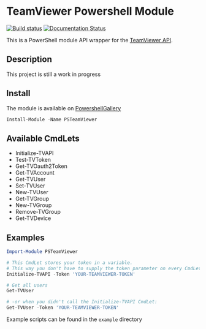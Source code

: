 # TeamViewer Powershell Module

[![Build status](https://ci.appveyor.com/api/projects/status/1n8li43y0b2aydru?svg=true)](https://ci.appveyor.com/project/Marcuzzo/psteamviewer)
[![Documentation Status](https://readthedocs.org/projects/psteamviewer/badge/?version=latest)](http://psteamviewer.readthedocs.io/en/latest/?badge=latest)

This is a PowerShell module API wrapper for the [TeamViewer API](https://integrate.teamviewer.com/en/develop/api/).

## Description

This project is still a work in progress

## Install

The module is available on [PowershellGallery](https://www.powershellgallery.com/packages/PSTeamViewer)

```powershell
Install-Module -Name PSTeamViewer 
```

## Available CmdLets

* Initialize-TVAPI
* Test-TVToken
* Get-TVOauth2Token
* Get-TVAccount
* Get-TVUser
* Set-TVUser
* New-TVUser
* Get-TVGroup
* New-TVGroup
* Remove-TVGroup
* Get-TVDevice

## Examples

```Powershell
Import-Module PSTeamViewer

# This CmdLet stores your token in a variable.
# This way you don't have to supply the token parameter on every CmdLet
Initialize-TVAPI -Token 'YOUR-TEAMVIEWER-TOKEN'

# Get all users
Get-TVUser 

# -or when you didn't call the Initialize-TVAPI CmdLet:
Get-TVUser -Token 'YOUR-TEAMVIEWER-TOKEN'

```

Example scripts can be found in the `example` directory